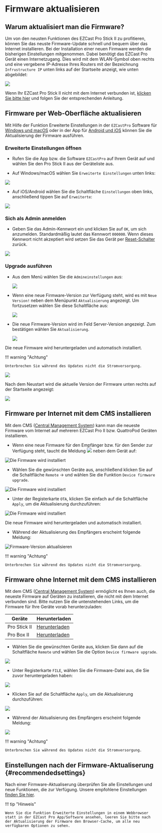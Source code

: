 # Firmware aktualisieren

## Warum aktualisiert man die Firmware? 

Um von den neusten Funktionen des EZCast Pro Stick II zu profitieren, können Sie das neuste Firmware-Update schnell und bequem über das Internet installieren. Bei der Installation einer neuen Firmware werden die bisherigen Einstellungen mitgenommen. Dabei benötigt das EZCast Pro Gerät einen Internetzugang. Dies wird mit dem WLAN-Symbol oben rechts und eine vergebene IP-Adresse Ihres Routers mit der Bezeichnung `Infrustructure IP` unten links auf der Startseite anzeigt, wie unten abgebildet:

![](/assets/img/ProII_fw.upgrade.available.png)

Wenn Ihr EZCast Pro Stick II nicht mit dem Internet verbunden ist, [klicken Sie bitte hier](internet.md) und folgen Sie der entsprechenden Anleitung.

## Firmware per Web-Oberfläche aktualisieren

Mit Hilfe der Funktion Erweiterte Einstellungen in der `EZCastPro` Software für [Windows und macOS](quickstart.md#InstallSoftware) oder in der App für [Android und iOS](quickstart.md#InstallApp) können Sie die Aktualisierung der Firmware ausführen.

### Erweiterte Einstellungen öffnen

* Rufen Sie die App bzw. die Software `EZCastPro` auf Ihrem Gerät auf und wählen Sie den Pro Stick II aus der Geräteliste aus.

* Auf Windows/macOS wählen Sie `Erweiterte Einstellungen` unten links:

![](/assets/img/Win-App-Advanced-Settings.png)

* Auf iOS/Android wählen Sie die Schaltfläche `Einstellungen` oben links, anschließend tippen Sie auf `Erweiterte`:

![](/assets/img/iOS_adv-settings.png)

### Sich als Admin anmelden

* Geben Sie das Admin-Kennwort ein und klicken Sie auf `OK`, um sich anzumelden. Standardmäßig lautet das Kennwort `000000`. Wenn dieses Kennwort nicht akzeptiert wird setzen Sie das Gerät per [Reset-Schalter](reset.md#hardreset) zurück.

![](/assets/img/EZCastII_Login.png)

### Upgrade ausführen

*   Aus dem Menü wählen Sie die `Admineinstellungen` aus:

    ![](/assets/img/ezcastpro.II.select.admineinstellungen.png)

*   Wenn eine neue Firmware-Version zur Verfügung steht, wird es mit `Neue Version!` neben dem Menüpunkt `Aktualisierung` angezeigt. Um fortzusetzen wählen Sie diese Schaltfläche aus:

    ![](/assets/img/ProIIStick_Startseite_Firmware-Menuoption.png)

*   Die neue Firmware-Version wird im Feld Server-Version angezeigt. Zum bestätigen wählen Sie `Aktualisierung`.

    ![](/assets/img/ProIIStick_Start.Upgrade.jpg)

Die neue Firmware wird heruntergeladen und automatisch installiert. 

!!! warning "Achtung"
    
	Unterbrechen Sie während des Updates nicht die Stromversorgung.

![](/assets/img/ProIIStick_Firmware_installing.png)

Nach dem Neustart wird die aktuelle Version der Firmware unten rechts auf der Startseite angezeigt:

![](/assets/img/ProIIDongle_Firmware-Version.png)


## Firmware per Internet mit dem CMS installieren

Mit dem CMS ([Central Management System](cms.md)) kann man die neueste Firmware vom Internet auf mehreren EZCast Pro II bzw. QuattroPod Geräten installieren.

* Wenn eine neue Firmware für den Empfänger bzw. für den Sender zur Verfügung steht, taucht die Meldung ![](/assets/img/CMS-firmware.available.png) neben dem Gerät auf:

![Die Firmware wird installiert](/assets/img/CMS-firmware.OTA.select.devices.png)

* Wählen Sie die gewünschten Geräte aus, anschließend klicken Sie auf die Schaltfläche `Remote` -> und wählen Sie die Funktion `Device firmware upgrade`.

![Die Firmware wird installiert](/assets/img/CMS-firmware.install.latest.firmware.png)

* Unter der Registerkarte `OTA`, klicken Sie einfach auf die Schaltfläche `Apply`, um die Aktualisierung durchzuführen:

![Die Firmware wird installiert](/assets/img/CMS-firmware.upgrade.OTA.png)

Die neue Firmware wird heruntergeladen und automatisch installiert. 

* Während der Aktualisierung des Empfängers erscheint folgende Meldung:

![Firmware-Version aktualisieren](/assets/img/ProIIStick_Firmware_installing.png)

!!! warning "Achtung"
    
	Unterbrechen Sie während des Updates nicht die Stromversorgung.


## Firmware ohne Internet mit dem CMS installieren

Mit dem CMS ([Central Management System](cms.md)) ermöglicht es Ihnen auch, die neueste Firmware auf Geräten zu installieren, die nicht mit dem Internet verbunden sind. Bitte nutzen Sie die untenstehenden Links, um die Firmware für Ihre Geräte vorab herunterzuladen:

Geräte               | Herunterladen      |
------------------------- | ------------------------- | 
Pro Stick II | [Herunterladen](firmware-reinstall.md#D10_install_other_fw)
Pro Box II | [Herunterladen](../pro-box-b10/firmware-reinstall.md#B10_install_other_fw)

* Wählen Sie die gewünschten Geräte aus, klicken Sie dann auf die Schaltfläche `Remote` und wählen Sie die Option `Device firmware upgrade`.

![](/assets/img/CMS-firmware.install.latest.firmware.png)

* Unter Registerkarte `FILE`, wählen Sie die Firmware-Datei aus, die Sie zuvor heruntergeladen haben:

![](/assets/img/CMS-firmware.upgrade2.png)

* Klicken Sie auf die Schaltfläche `Apply`, um die Aktualisierung durchzuführen:

![](/assets/img/CMS-firmware.upgrade.FILE.apply.png)

* Während der Aktualisierung des Empfängers erscheint folgende Meldung:

![](/assets/img/ProIIStick_Firmware_installing.png)

!!! warning "Achtung"
    
	Unterbrechen Sie während des Updates nicht die Stromversorgung.
	
## Einstellungen nach der Firmware-Aktualiserung {#recommendedsettings}

Nach einer Firmware-Aktualiserung überprüfen Sie alle Einstellungen und neue Funktionen, die zur Verfügung. Unsere empfohlene Einstellungen [finden Sie hier](reset.md#recommendedsettings).

!!! tip "Hinweis"
    
	Wenn Sie die Funktion Erweiterte Einstellungen in einem Webbrowser statt in der EZCast Pro App/Software ansehen, leeren Sie bitte nach der Aktualisierung der Firmware den Browser-Cache, um alle neu verfügbaren Optionen zu sehen.	